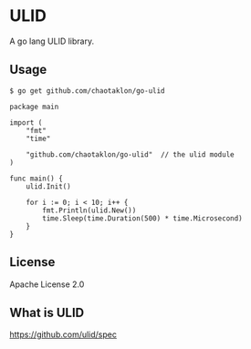 # ULID

A go lang ULID library.


## Usage

`
$ go get github.com/chaotaklon/go-ulid
`

```
package main

import (
	"fmt"
	"time"
	
	"github.com/chaotaklon/go-ulid"  // the ulid module
)

func main() {
	ulid.Init()
	
	for i := 0; i < 10; i++ {
		fmt.Println(ulid.New())
		time.Sleep(time.Duration(500) * time.Microsecond)
	}
}
```


## License

Apache License 2.0


## What is ULID

https://github.com/ulid/spec


